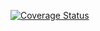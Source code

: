 [![Coverage Status](https://coveralls.io/repos/github/nik-olay-93/lab05/badge.svg?branch=main)](https://coveralls.io/github/nik-olay-93/lab05?branch=main)
